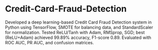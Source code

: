 # Credit-Card-Fraud-Detection
Developed a deep learning-based Credit Card Fraud Detection system in Python using TensorFlow, SMOTE for balancing data, and StandardScaler for normalization. Tested ReLU/Tanh with Adam, RMSprop, SGD; best (ReLU+Adam) achieved 99.89% accuracy, F1-score 0.89. Evaluated with ROC AUC, PR AUC, and confusion matrices. 
